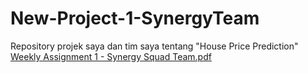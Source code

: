 # New-Project-1-SynergyTeam
Repository projek saya dan tim saya tentang "House Price Prediction"
[Weekly Assignment 1 - Synergy Squad Team.pdf](https://github.com/user-attachments/files/20575032/Weekly.Assignment.1.-.Synergy.Squad.Team.pdf)
